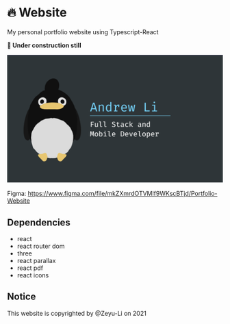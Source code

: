# 🔥 Website

My personal portfolio website using Typescript-React

**🚧 Under construction still**

![preview](public/preview.png)

Figma: https://www.figma.com/file/mkZXmrdOTVMlf9WKscBTjd/Portfolio-Website

## Dependencies

* react
* react router dom
* three
* react parallax
* react pdf
* react icons

## Notice

This website is copyrighted by @Zeyu-Li on 2021


